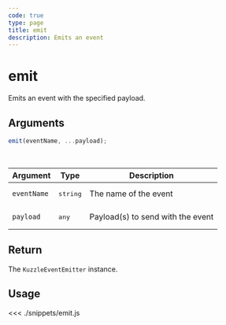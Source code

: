 ```yaml
---
code: true
type: page
title: emit
description: Emits an event
---
```


# emit

Emits an event with the specified payload.

## Arguments

```js
emit(eventName, ...payload);
```

<br/>

| Argument    | Type              | Description                       |
| ----------- | ----------------- | --------------------------------- |
| `eventName` | <pre>string</pre> | The name of the event             |
| `payload`   | <pre>any</pre>    | Payload(s) to send with the event |

## Return

The `KuzzleEventEmitter` instance.

## Usage

<<< ./snippets/emit.js

